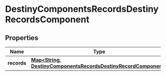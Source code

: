 
# DestinyComponentsRecordsDestinyRecordsComponent

## Properties
Name | Type | Description | Notes
------------ | ------------- | ------------- | -------------
**records** | [**Map&lt;String, DestinyComponentsRecordsDestinyRecordComponent&gt;**](DestinyComponentsRecordsDestinyRecordComponent.md) |  |  [optional]



